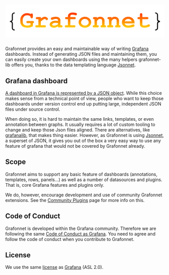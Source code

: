 # ![Grafonnet logo](images/grafonnet.png)

Grafonnet provides an easy and maintainable way of writing
[Grafana](https://grafana.org) dashboards. Instead of generating JSON files and
maintaining them, you can easily create your own dashboards using the many
helpers grafonnet-lib offers you, thanks to the data templating language
[Jsonnet](http://jsonnet.org/).

## Grafana dashboard

[A dashboard in Grafana is represented by a JSON
object](https://grafana.com/docs/grafana/latest/reference/dashboard/). While
this choice makes sense from a technical point of view, people who want to keep
those dashboards under version control end up putting large, independent JSON
files under source control.

When doing so, it is hard to maintain the same links, templates, or even
annotation between graphs. It usually requires a lot of custom tooling to
change and keep those Json files aligned. There are alternatives, like
[grafanalib](https://github.com/weaveworks/grafanalib), that makes thing easier.
However, as Grafonnet is using [Jsonnet](http://jsonnet.org/), a superset of
JSON, it gives you out of the box a very easy way to use any feature of grafana
that would not be covered by Grafonnet already.

## Scope

Grafonnet aims to support any basic feature of dashboards (annotations,
templates, rows, panels...) as well as a number of datasources and plugins. That
is, core Grafana features and plugins only.

We do, however, encourage development and use of community Grafonnet extensions.
See the [Community Plugins](community-plugins) page for more info on this.

## Code of Conduct

Grafonnet is developed within the Grafana community. Therefore we are following
the same [Code of Conduct as
Grafana](https://github.com/grafana/grafana/blob/master/CODE_OF_CONDUCT.md). You
need to agree and follow the code of conduct when you contribute to Grafonnet.

## License

We use the same
[license](https://github.com/grafana/grafonnet-lib/blob/master/LICENSE) as
[Grafana](https://github.com/grafana/grafana/blob/master/LICENSE) (ASL 2.0).
